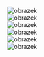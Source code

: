 ![obrazek](https://github.com/Rexpes/upol_matros/assets/84129869/b77a9e75-85c9-4af3-97e7-66853f4e0d25)\
![obrazek](https://github.com/Rexpes/upol_matros/assets/84129869/c741e02f-16b3-4d73-abc8-b7b0686e6270)\
![obrazek](https://github.com/Rexpes/upol_matros/assets/84129869/da496206-88db-4b51-97bd-f5816c4ac40c)\
![obrazek](https://github.com/Rexpes/upol_matros/assets/84129869/5e34b558-6821-4557-95aa-ca7ecb5d6e0e)\
![obrazek](https://github.com/Rexpes/upol_matros/assets/84129869/dba77feb-55d1-4afc-90b5-6ddc085be13c)\
![obrazek](https://github.com/Rexpes/upol_matros/assets/84129869/0ae44d6c-dfaf-4cdc-9bfe-bdc0774b9e61)
